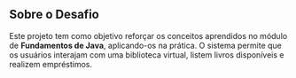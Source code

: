 ## Sobre o Desafio
Este projeto tem como objetivo reforçar os conceitos aprendidos no módulo de **Fundamentos de Java**, aplicando-os na prática. O sistema permite que os usuários interajam com uma biblioteca virtual, listem livros disponíveis e realizem empréstimos.
